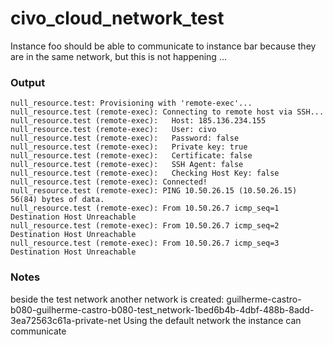 ﻿# civo_cloud_network_test

Instance foo should be able to communicate to instance bar because they are in the same network, but this is not happening ...

### Output 

```
null_resource.test: Provisioning with 'remote-exec'...
null_resource.test (remote-exec): Connecting to remote host via SSH...
null_resource.test (remote-exec):   Host: 185.136.234.155
null_resource.test (remote-exec):   User: civo
null_resource.test (remote-exec):   Password: false
null_resource.test (remote-exec):   Private key: true
null_resource.test (remote-exec):   Certificate: false
null_resource.test (remote-exec):   SSH Agent: false
null_resource.test (remote-exec):   Checking Host Key: false
null_resource.test (remote-exec): Connected!
null_resource.test (remote-exec): PING 10.50.26.15 (10.50.26.15) 56(84) bytes of data.
null_resource.test (remote-exec): From 10.50.26.7 icmp_seq=1 Destination Host Unreachable
null_resource.test (remote-exec): From 10.50.26.7 icmp_seq=2 Destination Host Unreachable
null_resource.test (remote-exec): From 10.50.26.7 icmp_seq=3 Destination Host Unreachable
```

### Notes
beside the test network another network is created: guilherme-castro-b080-guilherme-castro-b080-test_network-1bed6b4b-4dbf-488b-8add-3ea72563c61a-private-net
Using the default network the instance can communicate

